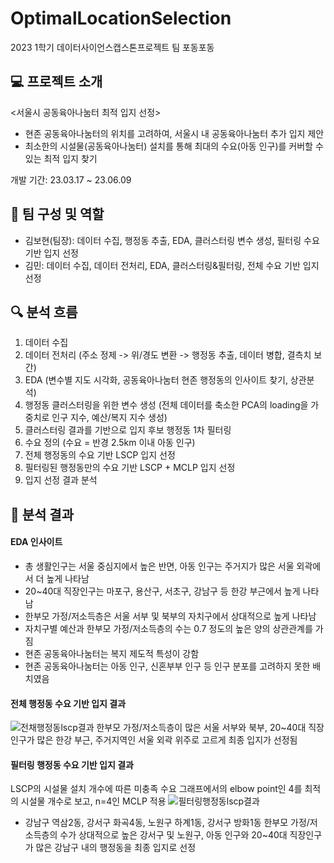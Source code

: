 # OptimalLocationSelection
2023 1학기 데이터사이언스캡스톤프로젝트 팀 포동포동

## 💻 프로젝트 소개
<서울시 공동육아나눔터 최적 입지 선정>
- 현존 공동육아나눔터의 위치를 고려하여, 서울시 내 공동육아나눔터 추가 입지 제안
- 최소한의 시설물(공동육아나눔터) 설치를 통해 최대의 수요(아동 인구)를 커버할 수 있는 최적 입지 찾기

개발 기간: 23.03.17 ~ 23.06.09

## 🫶 팀 구성 및 역할
- 김보현(팀장): 데이터 수집, 행정동 추출, EDA, 클러스터링 변수 생성, 필터링 수요 기반 입지 선정
- 김민: 데이터 수집, 데이터 전처리, EDA, 클러스터링&필터링, 전체 수요 기반 입지 선정

## 🔍 분석 흐름
1. 데이터 수집
2. 데이터 전처리 (주소 정제 -> 위/경도 변환 -> 행정동 추출, 데이터 병합, 결측치 보간)
3. EDA (변수별 지도 시각화, 공동육아나눔터 현존 행정동의 인사이트 찾기, 상관분석)
4. 행정동 클러스터링을 위한 변수 생성 (전체 데이터를 축소한 PCA의 loading을 가중치로 인구 지수, 예산/복지 지수 생성)
5. 클러스터링 결과를 기반으로 입지 후보 행정동 1차 필터링
6. 수요 정의 (수요 = 반경 2.5km 이내 아동 인구)
7. 전체 행정동의 수요 기반 LSCP 입지 선정
8. 필터링된 행정동만의 수요 기반 LSCP + MCLP 입지 선정
9. 입지 선정 결과 분석

## 👶 분석 결과
#### EDA 인사이트
- 총 생활인구는 서울 중심지에서 높은 반면, 아동 인구는 주거지가 많은 서울 외곽에서 더 높게 나타남
- 20~40대 직장인구는 마포구, 용산구, 서초구, 강남구 등 한강 부근에서 높게 나타남
- 한부모 가정/저소득층은 서울 서부 및 북부의 자치구에서 상대적으로 높게 나타남
- 자치구별 예산과 한부모 가정/저소득층의 수는 0.7 정도의 높은 양의 상관관계를 가짐
- 현존 공동육아나눔터는 복지 제도적 특성이 강함
- 현존 공동육아나눔터는 아동 인구, 신혼부부 인구 등 인구 분포를 고려하지 못한 배치였음

#### 전체 행정동 수요 기반 입지 결과
![전채행정동lscp결과](https://github.com/mminiiii/OptimalLocationSelection/assets/90174257/8be5d294-e0e5-441a-8604-5b2ff3778edc)
한부모 가정/저소득층이 많은 서울 서부와 북부, 20~40대 직장인구가 많은 한강 부근, 주거지역인 서울 외곽 위주로 고르게 최종 입지가 선정됨

#### 필터링 행정동 수요 기반 입지 결과
LSCP의 시설물 설치 개수에 따른 미충족 수요 그래프에서의 elbow point인 4를 최적의 시설물 개수로 보고, n=4인 MCLP 적용
![필터링행정동lscp결과](https://github.com/mminiiii/OptimalLocationSelection/assets/90174257/43b165f2-7f2a-4b98-b8e0-11274a1903ac)
- 강남구 역삼2동, 강서구 화곡4동, 노원구 하계1동, 강서구 방화1동
한부모 가정/저소득층의 수가 상대적으로 높은 강서구 및 노원구, 아동 인구와 20~40대 직장인구가 많은 강남구 내의 행정동을 최종 입지로 선정
